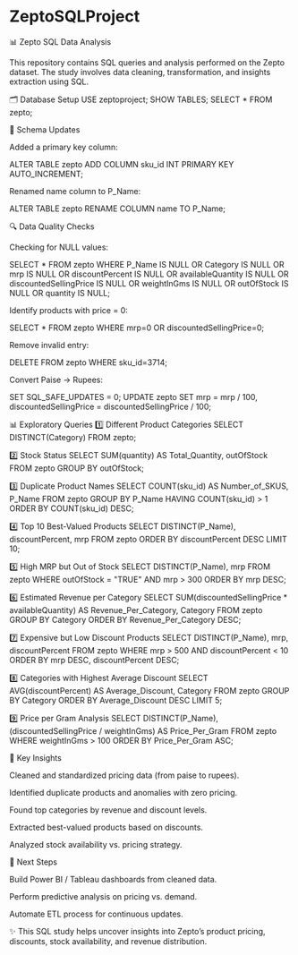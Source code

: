 # ZeptoSQLProject

📊 Zepto SQL Data Analysis

This repository contains SQL queries and analysis performed on the Zepto dataset. The study involves data cleaning, transformation, and insights extraction using SQL.

🗂 Database Setup
USE zeptoproject;
SHOW TABLES;
SELECT * FROM zepto;

🔑 Schema Updates

Added a primary key column:

ALTER TABLE zepto ADD COLUMN sku_id INT PRIMARY KEY AUTO_INCREMENT;


Renamed name column to P_Name:

ALTER TABLE zepto RENAME COLUMN name TO P_Name;

🔍 Data Quality Checks

Checking for NULL values:

SELECT * FROM zepto 
WHERE P_Name IS NULL
   OR Category IS NULL
   OR mrp IS NULL
   OR discountPercent IS NULL
   OR availableQuantity IS NULL
   OR discountedSellingPrice IS NULL
   OR weightInGms IS NULL
   OR outOfStock IS NULL
   OR quantity IS NULL;


Identify products with price = 0:

SELECT * FROM zepto 
WHERE mrp=0 OR discountedSellingPrice=0;


Remove invalid entry:

DELETE FROM zepto WHERE sku_id=3714;


Convert Paise → Rupees:

SET SQL_SAFE_UPDATES = 0;
UPDATE zepto 
SET mrp = mrp / 100,
    discountedSellingPrice = discountedSellingPrice / 100;

📊 Exploratory Queries
1️⃣ Different Product Categories
SELECT DISTINCT(Category) FROM zepto;

2️⃣ Stock Status
SELECT SUM(quantity) AS Total_Quantity, outOfStock
FROM zepto 
GROUP BY outOfStock;

3️⃣ Duplicate Product Names
SELECT COUNT(sku_id) AS Number_of_SKUS, P_Name
FROM zepto
GROUP BY P_Name
HAVING COUNT(sku_id) > 1
ORDER BY COUNT(sku_id) DESC;

4️⃣ Top 10 Best-Valued Products
SELECT DISTINCT(P_Name), discountPercent, mrp
FROM zepto 
ORDER BY discountPercent DESC
LIMIT 10;

5️⃣ High MRP but Out of Stock
SELECT DISTINCT(P_Name), mrp
FROM zepto
WHERE outOfStock = "TRUE" AND mrp > 300
ORDER BY mrp DESC;

6️⃣ Estimated Revenue per Category
SELECT SUM(discountedSellingPrice * availableQuantity) AS Revenue_Per_Category,
       Category
FROM zepto
GROUP BY Category
ORDER BY Revenue_Per_Category DESC;

7️⃣ Expensive but Low Discount Products
SELECT DISTINCT(P_Name), mrp, discountPercent
FROM zepto
WHERE mrp > 500 AND discountPercent < 10
ORDER BY mrp DESC, discountPercent DESC;

8️⃣ Categories with Highest Average Discount
SELECT AVG(discountPercent) AS Average_Discount, Category
FROM zepto
GROUP BY Category
ORDER BY Average_Discount DESC
LIMIT 5;

9️⃣ Price per Gram Analysis
SELECT DISTINCT(P_Name), (discountedSellingPrice / weightInGms) AS Price_Per_Gram
FROM zepto
WHERE weightInGms > 100
ORDER BY Price_Per_Gram ASC;

🚀 Key Insights

Cleaned and standardized pricing data (from paise to rupees).

Identified duplicate products and anomalies with zero pricing.

Found top categories by revenue and discount levels.

Extracted best-valued products based on discounts.

Analyzed stock availability vs. pricing strategy.

📌 Next Steps

Build Power BI / Tableau dashboards from cleaned data.

Perform predictive analysis on pricing vs. demand.

Automate ETL process for continuous updates.

✨ This SQL study helps uncover insights into Zepto’s product pricing, discounts, stock availability, and revenue distribution.

